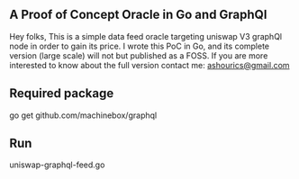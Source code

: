 ## A Proof of Concept Oracle in Go and GraphQl

Hey folks,
This is a simple data feed oracle targeting uniswap V3 graphQl node in order to gain its price.
I wrote this PoC in Go, and its complete version (large scale) will not but published as a FOSS.
If you are more interested to know about the full version contact me: ashourics@gmail.com


## Required package 
go get github.com/machinebox/graphql

## Run
uniswap-graphql-feed.go
